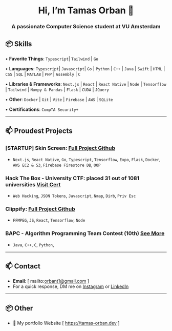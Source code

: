  <h1 align="center">Hi, I’m Tamas Orban 👋</h1>
<h3 align="center">A passionate Computer Science student at VU Amsterdam

## 📦 Skills 
  
• **Favorite Things**: `Typescript`| `Tailwind` | `Go`     
   
• **Languages**: `Typescript`| `Javascript`| `Go` | `Python` | `C++` | `Java` | `Swift` | `HTML` | `CSS` | `SQL` | `MATLAB` | `PHP` | `Assembly` | `C`

• **Libraries & Frameworks**: `Next.js` | `React` | `React Native` | `Node` | `Tensorflow` | `Tailwind` | `Numpy & Pandas` | `Flask` | `CUDA` | `JQuery` 
 
• **Other**: `Docker` | `Git` | `Vite` | `Firebase` | `AWS` | `SQLite`

• **Certifications**: `CompTA Security+`

--- 
 
## 📫 Proudest Projects

### [STARTUP] Skin Screen: [Full Project Github](https://github.com/orbant12/SkinScreen)
  - `Next.js`, `React Native`, `Go`, `Typescript`, `Tensorflow`, `Expo`, `Flask`, `Docker`, `AWS EC2 & S3`, `Firebase Firestore DB`, `OOP`


### Hack The Box - University CTF: placed 31 out of 1081 universities [Visit Cert](https://www.linkedin.com/posts/tamas-orban-30921524b_university-ctf-2024-binary-badlands-activity-7274827222929031169-bqFM?utm_source=share&utm_medium=member_desktop)
  - `Web Hacking`, `JSON Tokens`, `Javascript`, `Nmap`, `Dirb`, `Priv Esc`
    
### Clippify: [Full Project Github](https://github.com/orbant12/Clippify)
  - `FFMPEG`, `JS`, `React`, `Tensorflow`, `Node`


### BAPC - Algorithm Programming Team Contest (10th) [See More](https://github.com/orbant12/BAPC-Algorithm_Programming_Contest__VUTeam-Solutions.git)
  - `Java`, `C++`, `C`, `Python`,
 
---

## 📫 Contact
- **Email**: [ mailto:orbant1@gmail.com ]
- For a quick response, DM me on [Instagram](https://www.instagram.com/mirayatech/) or [LinkedIn](https://www.linkedin.com/in/mirayaabrodi/)
  
---

## 📦 Other
- 📝 My portfolio Website [ https://tamas-orban.dev ]





